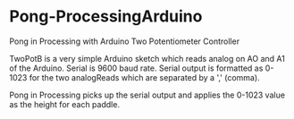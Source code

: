# Pong-ProcessingArduino
Pong in Processing with Arduino Two Potentiometer Controller

TwoPotB is a very simple Arduino sketch which reads analog on AO and A1 of the Arduino. Serial is 9600 baud rate. Serial output is formatted as 0-1023 for the two analogReads which are separated by a ',' (comma).

Pong in Processing picks up the serial output and applies the 0-1023 value as the height for each paddle.

